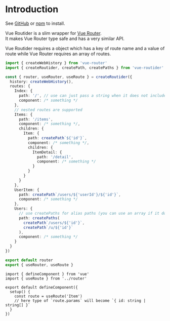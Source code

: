 # Introduction

See [GitHub][] or [npm][] to install.  
  
Vue Routider is a slim wrapper for [Vue Router][].  
It makes Vue Router type safe and has a very similar API.  
  
Vue Routider requires a object which has a key of route name and a value of route
while Vue Router requires an array of routes.

```ts:f=router/index.ts
import { createWebHistory } from 'vue-router'
import { createRoutider, createPath, createPaths } from 'vue-routider'

const { router, useRouter, useRoute } = createRoutider({
  history: createWebHistory(),
  routes: {
    Index: {
      path: '/', // use can just pass a string when it does not include params
      component: /* something */
    },
    // nested routes are supported
    Items: {
      path: '/items',
      component: /* something */,
      children: {
        Item: {
          path: createPath`${'id'}`,
          component: /* something */,
          children: {
            ItemDetail: {
              path: '/detail',
              component: /* something */
            }
          }
        }
      }
    },
    UserItem: {
      path: createPath`/users/${'userId'}/${'id'}`,
      component: /* something */
    },
    Users: {
      // use createPaths for alias paths (you can use an array if it does not include params)
      path: createPaths(
        createPath`/users/${'id'}`,
        createPath`/u/${'id'}`
      ),
      component: /* something */
    }
  }
})

export default router
export { useRouter, useRoute }
```

```ts:f=pages/Item.vue
import { defineComponent } from 'vue'
import { useRoute } from '../router'

export default defineComponent({
  setup() {
    const route = useRoute('Item')
    // here type of `route.params` will become `{ id: string | string[] }`
  }
})
```

[GitHub]: https://github.com/sapphi-red/vue-routider
[npm]: https://www.npmjs.com/package/vue-routider
[Vue Router]: https://router.vuejs.org/
